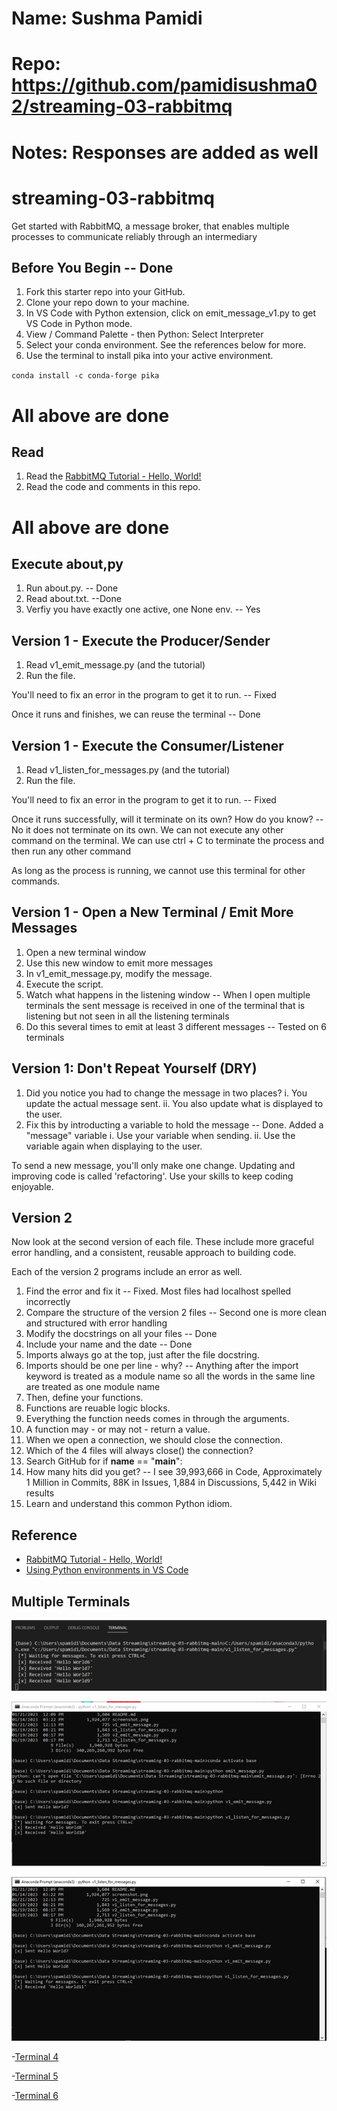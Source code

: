 # Name: Sushma Pamidi
# Repo: https://github.com/pamidisushma02/streaming-03-rabbitmq
# Notes: Responses are added as well 

# streaming-03-rabbitmq

Get started with RabbitMQ, a message broker, that enables multiple processes to communicate reliably through an intermediary

## Before You Begin -- Done

1. Fork this starter repo into your GitHub.
2. Clone your repo down to your machine.
3. In VS Code with Python extension, click on emit_message_v1.py to get VS Code in Python mode.
4. View / Command Palette - then Python: Select Interpreter
5. Select your conda environment. See the references below for more.
6. Use the terminal to install pika into your active environment. 

`conda install -c conda-forge pika`

# All above are done

## Read

1. Read the [RabbitMQ Tutorial - Hello, World!](https://www.rabbitmq.com/tutorials/tutorial-one-python.html)
2. Read the code and comments in this repo.

# All above are done

## Execute about,py

1. Run about.py. -- Done
2. Read about.txt. --Done
3. Verfiy you have exactly one active, one None env. -- Yes

## Version 1 - Execute the Producer/Sender

1. Read v1_emit_message.py (and the tutorial)
2. Run the file. 

You'll need to fix an error in the program to get it to run. -- Fixed 

Once it runs and finishes, we can reuse the terminal -- Done


## Version 1 - Execute the Consumer/Listener

1. Read v1_listen_for_messages.py (and the tutorial) 
2. Run the file.

You'll need to fix an error in the program to get it to run. -- Fixed 

Once it runs successfully, will it terminate on its own? How do you know?  -- No it does not terminate on its own. We can not execute any other command on the terminal. We can use ctrl + C to terminate the process and then run any other command

As long as the process is running, we cannot use this terminal for other commands. 

## Version 1 - Open a New Terminal / Emit More Messages

1. Open a new terminal window 
2. Use this new window to emit more messages
3. In v1_emit_message.py, modify the message. 
4. Execute the script. 
5. Watch what happens in the listening window -- When I open multiple terminals the sent message is received in one of the terminal that is listening but not seen in all the listening terminals
6. Do this several times to emit at least 3 different messages -- Tested on 6 terminals 

## Version 1: Don't Repeat Yourself (DRY)

1. Did you notice you had to change the message in two places?
    i. You update the actual message sent. 
    ii. You also update what is displayed to the user. 
2. Fix this by introducting a variable to hold the message -- Done. Added a "message" variable
    i. Use your variable when sending. 
    ii. Use the variable again when displaying to the user. 

To send a new message, you'll only make one change.
Updating and improving code is called 'refactoring'. 
Use your skills to keep coding enjoyable. 

## Version 2

Now look at the second version of each file.
These include more graceful error handling,
and a consistent, reusable approach to building code.

Each of the version 2 programs include an error as well. 

1. Find the error and fix it -- Fixed. Most files had localhost spelled incorrectly
2. Compare the structure of the version 2 files -- Second one is more clean and structured with error handling  
3. Modify the docstrings on all your files -- Done
4. Include your name and the date -- Done
5. Imports always go at the top, just after the file docstring.
6. Imports should be one per line - why? -- Anything after the import keyword is treated as a module name so all the words in the same line are treated as one module name
7. Then, define your functions.
8. Functions are reuable logic blocks.
9. Everything the function needs comes in through the arguments.
10. A function may - or may not - return a value. 
11. When we open a connection, we should close the connection. 
12. Which of the 4 files will always close() the connection?
13. Search GitHub for if __name__ == "__main__":
14. How many hits did you get? -- I see 39,993,666 in Code, Approximately 1 Million in Commits, 88K in Issues, 1,884 in Discussions, 5,442 in Wiki results
15. Learn and understand this common Python idiom.

## Reference

- [RabbitMQ Tutorial - Hello, World!](https://www.rabbitmq.com/tutorials/tutorial-one-python.html)
- [Using Python environments in VS Code](https://code.visualstudio.com/docs/python/environments)

## Multiple Terminals
![Terminal 1](https://github.com/pamidisushma02/streaming-03-rabbitmq/blob/main/Terminal%201.png?raw=true "Terminal 1")

![Terminal 2](https://github.com/pamidisushma02/streaming-03-rabbitmq/blob/main/Terminal%202.png "Terminal 2")

![alt tag](https://github.com/pamidisushma02/streaming-03-rabbitmq/blob/main/Terminal%203.png "Terminal 3")

-[Terminal 4](https://github.com/pamidisushma02/streaming-03-rabbitmq/blob/main/Terminal%204.png)

-[Terminal 5](https://github.com/pamidisushma02/streaming-03-rabbitmq/blob/main/Terminal%205.png)

-[Terminal 6](https://github.com/pamidisushma02/streaming-03-rabbitmq/blob/main/Terminal%206.png)

